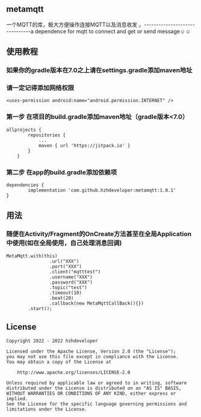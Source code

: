 ## metamqtt
一个MQTT的库，极大方便操作连接MQTT以及消息收发 。-------------------------------a dependence for mqtt to connect and get or send message☺☺

## 使用教程
### 如果你的gradle版本在7.0之上请在settings.gradle添加maven地址
### 请一定记得添加网络权限
```
<uses-permission android:name="android.permission.INTERNET" />
```
### 第一步 在项目的build.gradle添加maven地址（gradle版本<7.0）
```
allprojects {
		repositories {
			...
			maven { url 'https://jitpack.io' }
		}
	}
```
### 第二步 在app的build.gradle添加依赖项
```
dependencies {
	    implementation 'com.github.hzhdeveloper:metamqtt:1.0.1'
}
```
## 用法
### 随便在Activity/Fragment的OnCreate方法甚至在全局Application中使用(如在全局使用，自己处理消息回调)
```
MetaMqtt.with(this)
                .url("XXX")
                .port("XXX")
                .client("mqtttest")
                .username("XXX")
                .password("XXX")
                .topic("test")
                .timeout(10)
                .beat(20)
                .callback(new MetaMqttCallBack(){})
		.start();
```
## License
```
Copyright 2022 - 2022 hzhdeveloper

Licensed under the Apache License, Version 2.0 (the "License");
you may not use this file except in compliance with the License.
You may obtain a copy of the License at

    http://www.apache.org/licenses/LICENSE-2.0

Unless required by applicable law or agreed to in writing, software
distributed under the License is distributed on an "AS IS" BASIS,
WITHOUT WARRANTIES OR CONDITIONS OF ANY KIND, either express or implied.
See the License for the specific language governing permissions and
limitations under the License.
```
